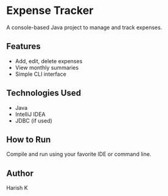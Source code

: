 # Expense Tracker

A console-based Java project to manage and track expenses.

## Features
- Add, edit, delete expenses
- View monthly summaries
- Simple CLI interface

## Technologies Used
- Java
- IntelliJ IDEA
- JDBC (if used)

## How to Run
Compile and run using your favorite IDE or command line.

## Author
Harish K
